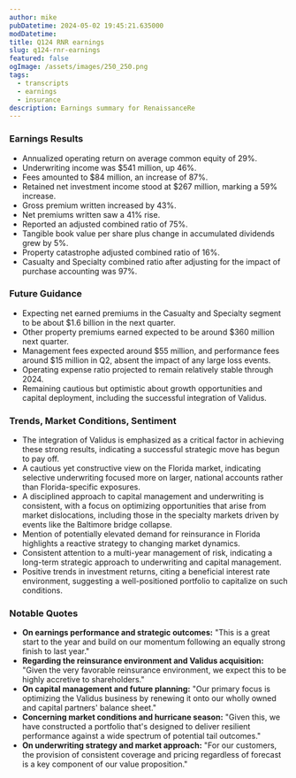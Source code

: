 ```yaml
---
author: mike
pubDatetime: 2024-05-02 19:45:21.635000
modDatetime: 
title: Q124 RNR earnings
slug: q124-rnr-earnings
featured: false
ogImage: /assets/images/250_250.png
tags:
  - transcripts
  - earnings
  - insurance
description: Earnings summary for RenaissanceRe
---
```

### Earnings Results
- Annualized operating return on average common equity of 29%.
- Underwriting income was $541 million, up 46%.
- Fees amounted to $84 million, an increase of 87%.
- Retained net investment income stood at $267 million, marking a 59% increase.
- Gross premium written increased by 43%.
- Net premiums written saw a 41% rise.
- Reported an adjusted combined ratio of 75%.
- Tangible book value per share plus change in accumulated dividends grew by 5%.
- Property catastrophe adjusted combined ratio of 16%.
- Casualty and Specialty combined ratio after adjusting for the impact of purchase accounting was 97%.

### Future Guidance
- Expecting net earned premiums in the Casualty and Specialty segment to be about $1.6 billion in the next quarter.
- Other property premiums earned expected to be around $360 million next quarter.
- Management fees expected around $55 million, and performance fees around $15 million in Q2, absent the impact of any large loss events.
- Operating expense ratio projected to remain relatively stable through 2024.
- Remaining cautious but optimistic about growth opportunities and capital deployment, including the successful integration of Validus.

### Trends, Market Conditions, Sentiment
- The integration of Validus is emphasized as a critical factor in achieving these strong results, indicating a successful strategic move has begun to pay off.
- A cautious yet constructive view on the Florida market, indicating selective underwriting focused more on larger, national accounts rather than Florida-specific exposures.
- A disciplined approach to capital management and underwriting is consistent, with a focus on optimizing opportunities that arise from market dislocations, including those in the specialty markets driven by events like the Baltimore bridge collapse.
- Mention of potentially elevated demand for reinsurance in Florida highlights a reactive strategy to changing market dynamics.
- Consistent attention to a multi-year management of risk, indicating a long-term strategic approach to underwriting and capital management.
- Positive trends in investment returns, citing a beneficial interest rate environment, suggesting a well-positioned portfolio to capitalize on such conditions.

### Notable Quotes
- **On earnings performance and strategic outcomes:** "This is a great start to the year and build on our momentum following an equally strong finish to last year."
- **Regarding the reinsurance environment and Validus acquisition:** "Given the very favorable reinsurance environment, we expect this to be highly accretive to shareholders."
- **On capital management and future planning:** "Our primary focus is optimizing the Validus business by renewing it onto our wholly owned and capital partners' balance sheet."
- **Concerning market conditions and hurricane season:** "Given this, we have constructed a portfolio that's designed to deliver resilient performance against a wide spectrum of potential tail outcomes."
- **On underwriting strategy and market approach:** "For our customers, the provision of consistent coverage and pricing regardless of forecast is a key component of our value proposition."

